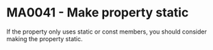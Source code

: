 # MA0041 - Make property static

If the property only uses static or const members, you should consider making the property static.

